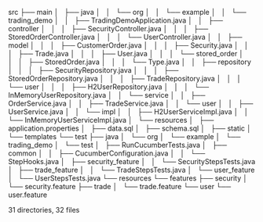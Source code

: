 src
├── main
│   ├── java
│   │   └── org
│   │       └── example
│   │           └── trading_demo
│   │               ├── TradingDemoApplication.java
│   │               ├── controller
│   │               │   ├── SecurityController.java
│   │               │   ├── StoredOrderController.java
│   │               │   └── UserController.java
│   │               ├── model
│   │               │   ├── CustomerOrder.java
│   │               │   ├── Security.java
│   │               │   ├── Trade.java
│   │               │   ├── User.java
│   │               │   └── stored_order
│   │               │       ├── StoredOrder.java
│   │               │       └── Type.java
│   │               ├── repository
│   │               │   ├── SecurityRepository.java
│   │               │   ├── StoredOrderRepository.java
│   │               │   ├── TradeRepository.java
│   │               │   └── user
│   │               │       ├── H2UserRepository.java
│   │               │       └── InMemoryUserRepository.java
│   │               └── service
│   │                   ├── OrderService.java
│   │                   ├── TradeService.java
│   │                   └── user
│   │                       ├── UserService.java
│   │                       └── impl
│   │                           ├── H2UserServiceImpl.java
│   │                           └── InMemoryUserServiceImpl.java
│   └── resources
│       ├── application.properties
│       ├── data.sql
│       ├── schema.sql
│       ├── static
│       └── templates
└── test
    ├── java
    │   └── org
    │       └── example
    │           └── trading_demo
    │               └── test
    │                   ├── RunCucumberTests.java
    │                   ├── common
    │                   │   ├── CucumberConfiguration.java
    │                   │   └── StepHooks.java
    │                   ├── security_feature
    │                   │   └── SecurityStepsTests.java
    │                   ├── trade_feature
    │                   │   └── TradeStepsTests.java
    │                   └── user_feature
    │                       └── UserStepsTests.java
    └── resources
        └── features
            ├── security
            │   └── security.feature
            ├── trade
            │   └── trade.feature
            └── user
                └── user.feature

31 directories, 32 files
